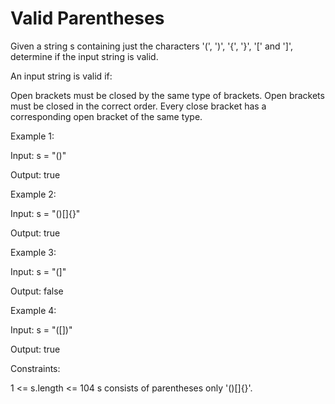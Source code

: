 # Valid Parentheses

Given a string s containing just the characters '(', ')', '{', '}', '[' and ']', determine if the input string is valid.

An input string is valid if:

Open brackets must be closed by the same type of brackets.
Open brackets must be closed in the correct order.
Every close bracket has a corresponding open bracket of the same type.
 

Example 1:

Input: s = "()"

Output: true

Example 2:

Input: s = "()[]{}"

Output: true

Example 3:

Input: s = "(]"

Output: false

Example 4:

Input: s = "([])"

Output: true

 

Constraints:

1 <= s.length <= 104
s consists of parentheses only '()[]{}'.
